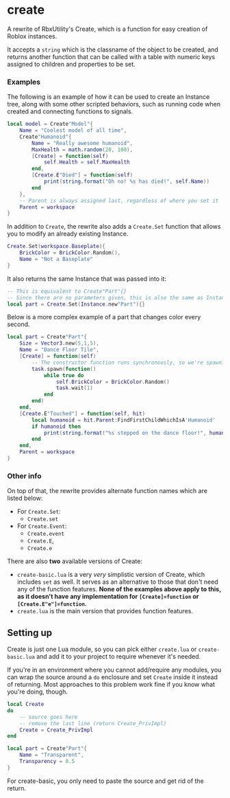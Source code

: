 # create

A rewrite of RbxUtility's Create, which is a function for easy creation of Roblox instances.

It accepts a `string` which is the classname of the object to be created, and returns another function that can be called with a table with numeric keys assigned to children and properties to be set.

### Examples

The following is an example of how it can be used to create an Instance tree, along with some other scripted behaviors, such as running code when created and connecting functions to signals.

```lua
local model = Create"Model"{
	Name = "Coolest model of all time",
	Create"Humanoid"{
		Name = "Really awesome humanoid",
		MaxHealth = math.random(20, 100),
		[Create] = function(self)
			self.Health = self.MaxHealth
		end,
		[Create.E"Died"] = function(self)
			print(string.format("Oh no! %s has died!", self.Name))
		end
	},
	-- Parent is always assigned last, regardless of where you set it
	Parent = workspace
}
```

In addition to `Create`, the rewrite also adds a `Create.Set` function that allows you to modify an already existing Instance.

```lua
Create.Set(workspace.Baseplate){
	BrickColor = BrickColor.Random(),
	Name = "Not a Baseplate"
}
```
It also returns the same Instance that was passed into it:
```lua
-- This is equivalent to Create"Part"{}
-- Since there are no parameters given, this is also the same as Instance.new""
local part = Create.Set(Instance.new"Part"){}
```
Below is a more complex example of a part that changes color every second.
```lua
local part = Create"Part"{
	Size = Vector3.new(5,1,5),
	Name = "Dance Floor Tile",
	[Create] = function(self)
		-- The constructor function runs synchronously, so we're spawning a new thread
		task.spawn(function()
			while true do
				self.BrickColor = BrickColor.Random()
				task.wait(1)
			end
		end)
	end,
	[Create.E"Touched"] = function(self, hit)
		local humanoid = hit.Parent:FindFirstChildWhichIsA'Humanoid'
		if humanoid then
			print(string.format("%s stepped on the dance floor!", humanoid.Parent.Name))
		end
	end,
	Parent = workspace
}
```
### Other info

On top of that, the rewrite provides alternate function names which are listed below:
- For `Create.Set`:
	- `Create.set`
- For `Create.Event`:
	- `Create.event`
	- `Create.E`,
	- `Create.e`

There are also **two** available versions of Create:
- `create-basic.lua` is a very *very* simplistic version of Create, which includes `set` as well. It serves as an alternative to those that don't need any of the function features. **None of the examples above apply to this, as it doesn't have any implementation for `[Create]=function` or `[Create.E"e"]=function`.**
- `create.lua` is the main version that provides function features.

## Setting up

Create is just one Lua module, so you can pick either `create.lua` or `create-basic.lua` and add it to your project to require whenever it's needed.

If you're in an environment where you cannot add/require any modules, you can wrap the source around a `do` enclosure and set `Create` inside it instead of returning. Most approaches to this problem work fine if you know what you're doing, though.
```lua
local Create
do
	-- source goes here
	-- remove the last line (return Create_PrivImpl)
	Create = Create_PrivImpl
end

local part = Create"Part"{
	Name = "Transparent",
	Transparency = 0.5
}
```
For create-basic, you only need to paste the source and get rid of the return.
